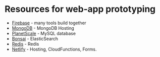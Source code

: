 # Resources for web-app prototyping

* [Firebase](https://firebase.google.com/) - many tools build together
* [MongoDB](https://www.mongodb.com/) - MongoDB Hosting
* [PlanetScale](https://planetscale.com/) - MySQL database
* [Bonsai](https://bonsai.io/) - ElasticSearch
* [Redis](https://redis.com/) - Redis
* [Netlify](https://www.netlify.com/) - Hosting, CloudFunctions, Forms.
